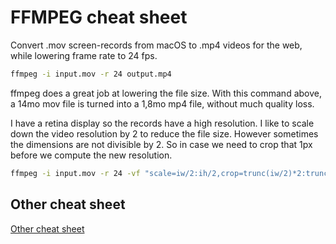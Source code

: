 # FFMPEG cheat sheet

Convert .mov screen-records from macOS to .mp4 videos for the web, while lowering frame rate to 24 fps.

```bash
ffmpeg -i input.mov -r 24 output.mp4
```

ffmpeg does a great job at lowering the file size. With this command above, a 14mo mov file is turned into a 1,8mo mp4 file, without much quality loss.



I have a retina display so the records have a high resolution. I like to scale down the video resolution by 2 to reduce the file size.
However sometimes the dimensions are not divisible by 2. So in case we need to crop that 1px before we compute the new resolution.

```bash
ffmpeg -i input.mov -r 24 -vf "scale=iw/2:ih/2,crop=trunc(iw/2)*2:trunc(ih/2)*2" video.mp4
```



## Other cheat sheet

[Other cheat sheet](https://github.com/jamesplease/ffmpeg-cheatsheet)

